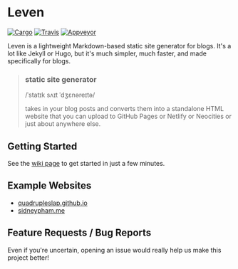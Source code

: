 # Leven

[![Cargo](https://img.shields.io/crates/v/leven.svg)](https://crates.io/crates/leven)
[![Travis](https://travis-ci.org/quadrupleslap/leven.svg?branch=master)](https://travis-ci.org/quadrupleslap/leven)
[![Appveyor](https://ci.appveyor.com/api/projects/status/geaammqtoswahrqw?svg=true)](https://ci.appveyor.com/project/quadrupleslap/leven)

Leven is a lightweight Markdown-based static site generator for blogs. It's a lot like Jekyll or Hugo, but it's much simpler, much faster, and made specifically for blogs.

> ### static site generator
>
> /ˈstatɪk sʌɪt ˈdʒɛnəreɪtə/
>
> takes in your blog posts and converts them into a standalone HTML website that you can upload to GitHub Pages or Netlify or Neocities or just about anywhere else.

## Getting Started

See the [wiki page](https://github.com/quadrupleslap/leven/wiki/Getting-Started) to get started in just a few minutes.

## Example Websites

- [quadrupleslap.github.io](https://quadrupleslap.github.io)
- [sidneypham.me](https://sidneypham.me)

## Feature Requests / Bug Reports

Even if you're uncertain, opening an issue would really help us make this project better!
